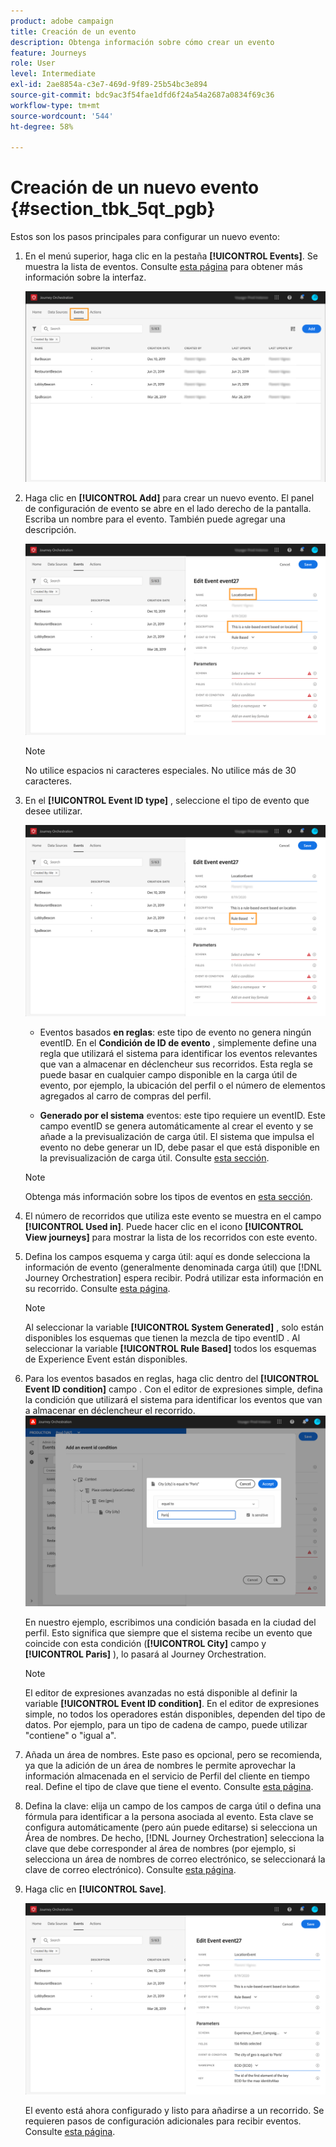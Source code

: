 ```yaml
---
product: adobe campaign
title: Creación de un evento
description: Obtenga información sobre cómo crear un evento
feature: Journeys
role: User
level: Intermediate
exl-id: 2ae8854a-c3e7-469d-9f89-25b54bc3e894
source-git-commit: bdc9ac3f54fae1dfd6f24a54a2687a0834f69c36
workflow-type: tm+mt
source-wordcount: '544'
ht-degree: 58%

---
```


# Creación de un nuevo evento {#section_tbk_5qt_pgb}

Estos son los pasos principales para configurar un nuevo evento:

1. En el menú superior, haga clic en la pestaña **[!UICONTROL Events]**. Se muestra la lista de eventos. Consulte [esta página](../about/user-interface.md) para obtener más información sobre la interfaz.

   ![](../assets/journey5.png)

1. Haga clic en **[!UICONTROL Add]** para crear un nuevo evento. El panel de configuración de evento se abre en el lado derecho de la pantalla. Escriba un nombre para el evento. También puede agregar una descripción.

   ![](../assets/journey6.png)

   >[!NOTE]
   >
   >No utilice espacios ni caracteres especiales. No utilice más de 30 caracteres.

1. En el **[!UICONTROL Event ID type]** , seleccione el tipo de evento que desee utilizar.

   ![](../assets/journey6bis.png)

   * Eventos basados **en reglas**: este tipo de evento no genera ningún eventID. En el **Condición de ID de evento** , simplemente define una regla que utilizará el sistema para identificar los eventos relevantes que van a almacenar en déclencheur sus recorridos. Esta regla se puede basar en cualquier campo disponible en la carga útil de evento, por ejemplo, la ubicación del perfil o el número de elementos agregados al carro de compras del perfil.

   * **Generado por el sistema** eventos: este tipo requiere un eventID. Este campo eventID se genera automáticamente al crear el evento y se añade a la previsualización de carga útil. El sistema que impulsa el evento no debe generar un ID, debe pasar el que está disponible en la previsualización de carga útil. Consulte [esta sección](../event/previewing-the-payload.md).
   >[!NOTE]
   >
   >Obtenga más información sobre los tipos de eventos en [esta sección](../event/about-events.md).
1. El número de recorridos que utiliza este evento se muestra en el campo **[!UICONTROL Used in]**. Puede hacer clic en el icono **[!UICONTROL View journeys]** para mostrar la lista de los recorridos con este evento.
1. Defina los campos esquema y carga útil: aquí es donde selecciona la información de evento (generalmente denominada carga útil) que [!DNL Journey Orchestration] espera recibir. Podrá utilizar esta información en su recorrido. Consulte [esta página](../event/defining-the-payload-fields.md).
   >[!NOTE]
   >
   >Al seleccionar la variable **[!UICONTROL System Generated]** , solo están disponibles los esquemas que tienen la mezcla de tipo eventID . Al seleccionar la variable **[!UICONTROL Rule Based]** todos los esquemas de Experience Event están disponibles.

1. Para los eventos basados en reglas, haga clic dentro del **[!UICONTROL Event ID condition]** campo . Con el editor de expresiones simple, defina la condición que utilizará el sistema para identificar los eventos que van a almacenar en déclencheur el recorrido.
   ![](../assets/alpha-event6.png)

   En nuestro ejemplo, escribimos una condición basada en la ciudad del perfil. Esto significa que siempre que el sistema recibe un evento que coincide con esta condición (**[!UICONTROL City]** campo y **[!UICONTROL Paris]** ), lo pasará al Journey Orchestration.

   >[!NOTE]
   >
   >El editor de expresiones avanzadas no está disponible al definir la variable **[!UICONTROL Event ID condition]**. En el editor de expresiones simple, no todos los operadores están disponibles, dependen del tipo de datos. Por ejemplo, para un tipo de cadena de campo, puede utilizar &quot;contiene&quot; o &quot;igual a&quot;.

1. Añada un área de nombres. Este paso es opcional, pero se recomienda, ya que la adición de un área de nombres le permite aprovechar la información almacenada en el servicio de Perfil del cliente en tiempo real. Define el tipo de clave que tiene el evento. Consulte [esta página](../event/selecting-the-namespace.md).
1. Defina la clave: elija un campo de los campos de carga útil o defina una fórmula para identificar a la persona asociada al evento. Esta clave se configura automáticamente (pero aún puede editarse) si selecciona un Área de nombres. De hecho, [!DNL Journey Orchestration] selecciona la clave que debe corresponder al área de nombres (por ejemplo, si selecciona un área de nombres de correo electrónico, se seleccionará la clave de correo electrónico). Consulte [esta página](../event/defining-the-event-key.md).
1. Haga clic en **[!UICONTROL Save]**.

   ![](../assets/journey7.png)

   El evento está ahora configurado y listo para añadirse a un recorrido. Se requieren pasos de configuración adicionales para recibir eventos. Consulte [esta página](../event/additional-steps-to-send-events-to-journey-orchestration.md).
